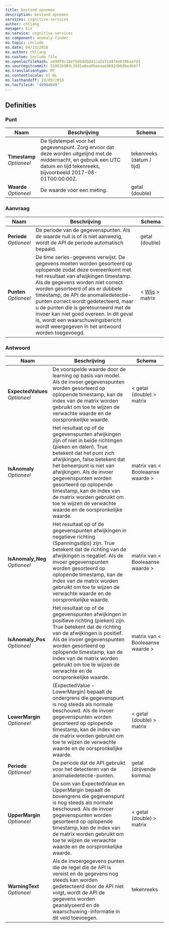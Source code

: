 ```yaml
---
title: bestand opnemen
description: bestand opnemen
services: cognitive-services
author: chliang
manager: bix
ms.service: cognitive-services
ms.component: anomaly-finder
ms.topic: include
ms.date: 04/13/2018
ms.author: chliang
ms.custom: include file
ms.openlocfilehash: a49df0c18ef9db9d0d41ca2e714474e6386ae7d1
ms.sourcegitcommit: 55952b90dc3935a8ea8baeaae9692dbb9bedb47f
ms.translationtype: MT
ms.contentlocale: nl-NL
ms.lasthandoff: 10/09/2018
ms.locfileid: "48904649"
---
```

<a name="definitions"></a>
## <a name="definitions"></a>Definities

<a name="point"></a>
### <a name="point"></a>Punt

|Naam|Beschrijving|Schema|
|---|---|---|
|**Timestamp**  <br>*Optioneel*|De tijdstempel voor het gegevenspunt. Zorg ervoor dat deze worden uitgelijnd met de middernacht, en gebruik een UTC datum en tijd tekenreeks, bijvoorbeeld 2017-08-01T00:00:00Z.|tekenreeks (datum / tijd)|
|**Waarde**  <br>*Optioneel*|De waarde voor een meting.|getal (double)|


<a name="request"></a>
### <a name="request"></a>Aanvraag

|Naam|Beschrijving|Schema|
|---|---|---|
|**Periode**  <br>*Optioneel*|De periode van de gegevenspunten. Als de waarde null is of is niet aanwezig, wordt de API de periode automatisch bepaald.|getal (double)|
|**Punten**  <br>*Optioneel*|De time series-gegevens verwijst. De gegevens moeten worden gesorteerd op oplopende zodat deze overeenkomt met het resultaat van afwijkingen timestamp. Als de gegevens worden niet correct worden gesorteerd of als er dubbele timestamp, de API de anomaliedetectie-punten correct wordt gedetecteerd, maar u de punten die is geretourneerd met de invoer kan niet goed overeen. In dit geval is, wordt een waarschuwingsbericht wordt weergegeven in het antwoord worden toegevoegd.|< [Wijs](#point) > matrix|


<a name="response"></a>
### <a name="response"></a>Antwoord

|Naam|Beschrijving|Schema|
|---|---|---|
|**ExpectedValues**  <br>*Optioneel*|De voorspelde waarde door de learning op basis van model. Als de invoer gegevenspunten worden gesorteerd op oplopende timestamp, kan de index van de matrix worden gebruikt om toe te wijzen de verwachte waarde en de oorspronkelijke waarde.|< getal (double) > matrix|
|**IsAnomaly**  <br>*Optioneel*|Het resultaat op of de gegevenspunten afwijkingen zijn of niet in beide richtingen (pieken en dalen). True betekent dat het punt zich afwijkingen, false betekent dat het beheerpunt is niet van afwijkingen. Als de invoer gegevenspunten worden gesorteerd op oplopende timestamp, kan de index van de matrix worden gebruikt om toe te wijzen de verwachte waarde en de oorspronkelijke waarde.|matrix van < Booleaanse waarde >|
|**IsAnomaly_Neg**  <br>*Optioneel*|Het resultaat op of de gegevenspunten afwijkingen in negatieve richting (Spanningsdips) zijn. True betekent dat de richting van de afwijkingen is negatief. Als de invoer gegevenspunten worden gesorteerd op oplopende timestamp, kan de index van de matrix worden gebruikt om toe te wijzen de verwachte waarde en de oorspronkelijke waarde.|matrix van < Booleaanse waarde >|
|**IsAnomaly_Pos**  <br>*Optioneel*|Het resultaat op of de gegevenspunten afwijkingen in positieve richting (pieken) zijn. True betekent dat de richting van de afwijkingen is positief. Als de invoer gegevenspunten worden gesorteerd op oplopende timestamp, kan de index van de matrix worden gebruikt om toe te wijzen de verwachte en de oorspronkelijke waarde.|matrix van < Booleaanse waarde >|
|**LowerMargin**  <br>*Optioneel*|(ExpectedValue - LowerMargin) bepaalt de ondergrens die gegevenspunt is nog steeds als normale beschouwd. Als de invoer gegevenspunten worden gesorteerd op oplopende timestamp, kan de index van de matrix worden gebruikt om toe te wijzen de verwachte waarde en de oorspronkelijke waarde.|< getal (double) > matrix|
|**Periode**  <br>*Optioneel*|De periode dat de API gebruikt voor het detecteren van de anomaliedetectie-punten.|getal (drijvende komma)|
|**UpperMargin**  <br>*Optioneel*|De som van ExpectedValue en UpperMargin bepaalt de bovengrens die gegevenspunt is nog steeds als normale beschouwd. Als de invoer gegevenspunten worden gesorteerd op oplopende timestamp, kan de index van de matrix worden gebruikt om toe te wijzen de verwachte waarde en de oorspronkelijke waarde.|< getal (double) > matrix|
|**WarningText**  <br>*Optioneel*|Als de invoergegevens punten die de regel die de API is vereist en de gegevens nog steeds kan worden gedetecteerd door de API niet volgt, wordt de API de gegevens worden geanalyseerd en de waarschuwing-informatie in dit veld toevoegen.|tekenreeks|



